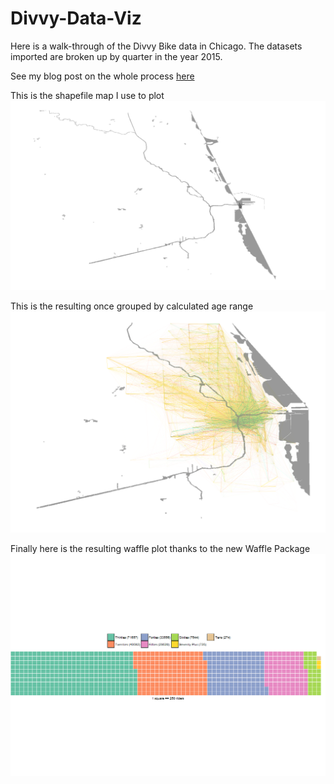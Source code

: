 # Divvy-Data-Viz

Here is a walk-through of the Divvy Bike data in Chicago. The datasets imported are broken up by quarter in the year 2015.

See my blog post on the whole process [here](http://www.austinwehrwein.com/data-visualization/divvy-bike-data/)

This is the shapefile map I use to plot
![Chicago Shapefile](https://github.com/awhstin/Divvy-Data/blob/master/Rplot01.png)

This is the resulting once grouped by calculated age range
![Divvy Rides in Q1](https://github.com/awhstin/Divvy-Data/blob/master/Rplot04.png)

Finally here is the resulting waffle plot thanks to the new Waffle Package
![Waffle plot by Age Range](https://github.com/awhstin/Divvy-Data/blob/master/waffles.png)
